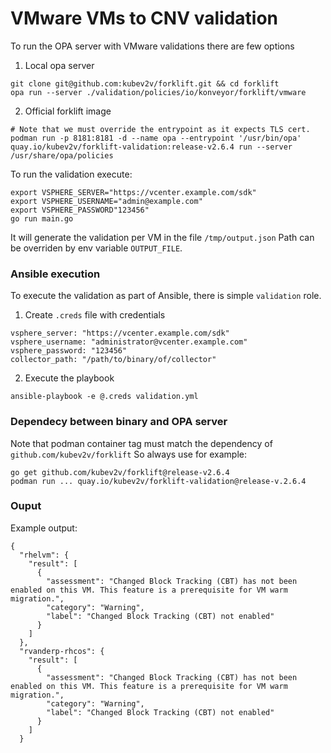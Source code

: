 # VMware VMs to CNV validation

To run the OPA server with VMware validations there are few options
1) Local opa server
```
git clone git@github.com:kubev2v/forklift.git && cd forklift
opa run --server ./validation/policies/io/konveyor/forklift/vmware
```
2) Official forklift image
```
# Note that we must override the entrypoint as it expects TLS cert.
podman run -p 8181:8181 -d --name opa --entrypoint '/usr/bin/opa' quay.io/kubev2v/forklift-validation:release-v2.6.4 run --server /usr/share/opa/policies
```

To run the validation execute:
```
export VSPHERE_SERVER="https://vcenter.example.com/sdk"
export VSPHERE_USERNAME="admin@example.com"
export VSPHERE_PASSWORD"123456"
go run main.go
```

It will generate the validation per VM in the file ```/tmp/output.json```
Path can be overriden by env variable `OUTPUT_FILE`.

### Ansible execution
To execute the validation as part of Ansible, there is simple `validation` role.

1) Create `.creds` file with credentials
```
vsphere_server: "https://vcenter.example.com/sdk"
vsphere_username: "administrator@vcenter.example.com"
vsphere_password: "123456"
collector_path: "/path/to/binary/of/collector"
```

2) Execute the playbook
```
ansible-playbook -e @.creds validation.yml
```

### Dependecy between binary and OPA server
Note that podman container tag must match the dependency of `github.com/kubev2v/forklift`
So always use for example:
```
go get github.com/kubev2v/forklift@release-v2.6.4
podman run ... quay.io/kubev2v/forklift-validation@release-v.2.6.4
```

### Ouput
Example output:
```
{
  "rhelvm": {
    "result": [
      {
        "assessment": "Changed Block Tracking (CBT) has not been enabled on this VM. This feature is a prerequisite for VM warm migration.",
        "category": "Warning",
        "label": "Changed Block Tracking (CBT) not enabled"
      }
    ]
  },
  "rvanderp-rhcos": {
    "result": [
      {
        "assessment": "Changed Block Tracking (CBT) has not been enabled on this VM. This feature is a prerequisite for VM warm migration.",
        "category": "Warning",
        "label": "Changed Block Tracking (CBT) not enabled"
      }
    ]
  }
```
